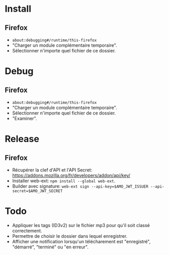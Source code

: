 # Install
## Firefox
- `about:debugging#/runtime/this-firefox`
- "Charger un module complémentaire temporaire".
- Sélectionner n'importe quel fichier de ce dossier.

# Debug
## Firefox
- `about:debugging#/runtime/this-firefox`
- "Charger un module complémentaire temporaire".
- Sélectionner n'importe quel fichier de ce dossier.
- "Examiner".

# Release
## Firefox
- Récupérer la clef d'API et l'API Secret: https://addons.mozilla.org/fr/developers/addon/api/key/
- Installer web-ext: `npm install --global web-ext`.
- Builder avec signature: `web-ext sign --api-key=$AMO_JWT_ISSUER --api-secret=$AMO_JWT_SECRET`

# Todo
- Appliquer les tags (ID3v2) sur le fichier mp3 pour qu'il soit classé correctement.
- Permettre de choisir le dossier dans lequel enregistrer.
- Afficher une notification lorsqu'un télécharement est "enregistré", "démarré", "terminé" ou "en erreur".